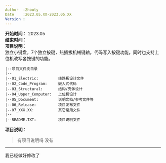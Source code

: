 ```yaml
---
Author  :Zhouty
Date    :2023.05.XX-2023.05.XX
Version :
---
```


**开始时间：** 2023.05 <br>
**结束时间：**  <br>
**项目说明：**  <br>
独立小键盘，7个独立按键，热插拔机械键轴，代码写入按键功能，同时也支持上位机改写各按键的功能。 <br>

```
|--项目文件夹目录
|--
|--01_Electric:         线路板设计文件
|--02_Code_Program:     嵌入式代码
|--03_Structural:       结构/壳体设计
|--04_Upper_Computer:   上位机设计
|--05_Document:         说明文档/参考文件等
|--06_Release:          项目发布文件
|--07_XXX.XX:           其它常用文件
|--
|--README.TXT:          项目说明文件
```

**项目说明：** <br>

> 有项目说明吗
> 没有

---
我已经做好修改了
